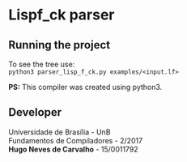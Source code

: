 # Lispf_ck parser

## Running the project

To see the tree use:  
`python3 parser_lisp_f_ck.py examples/<input.lf> `  

__PS:__ This compiler was created using python3.

## Developer
Universidade de Brasília - UnB  
Fundamentos de Compiladores - 2/2017  
**Hugo Neves de Carvalho** - 15/0011792
